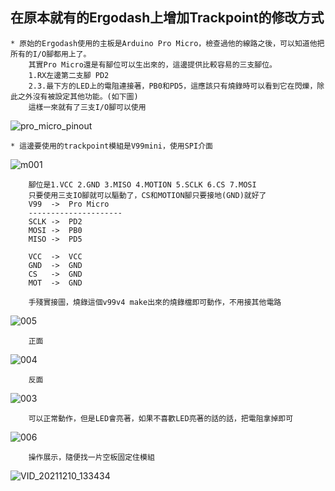 ## 在原本就有的Ergodash上增加Trackpoint的修改方式
    * 原始的Ergodash使用的主板是Arduino Pro Micro，檢查過他的線路之後，可以知道他把所有的I/O腳都用上了。
        其實Pro Micro還是有腳位可以生出來的，這邊提供比較容易的三支腳位。
        1.RX左邊第二支腳 PD2
        2.3.最下方的LED上的電阻連接著，PB0和PD5，這應該只有燒錄時可以看到它在閃爍，除此之外沒有被設定其他功能。(如下圖)
        這樣一來就有了三支I/O腳可以使用

![pro_micro_pinout](https://user-images.githubusercontent.com/95702400/145521171-3f43e472-40c0-441b-bc69-28e8c52dca2d.jpg)

    * 這邊要使用的trackpoint模組是V99mini，使用SPI介面

![m001](https://user-images.githubusercontent.com/95702400/145525083-018fad14-ac56-4157-9158-77e07f6daf5f.jpg)

        腳位是1.VCC 2.GND 3.MISO 4.MOTION 5.SCLK 6.CS 7.MOSI  
        只要使用三支IO腳就可以驅動了，CS和MOTION腳只要接地(GND)就好了
        V99  ->  Pro Micro
        ---------------------
        SCLK ->  PD2
        MOSI ->  PB0
        MISO ->  PD5
    
        VCC  ->  VCC
        GND  ->  GND
        CS   ->  GND
        MOT  ->  GND
        
        手殘實接圖，燒錄這個v99v4 make出來的燒錄檔即可動作，不用接其他電路
![005](https://user-images.githubusercontent.com/95702400/145525436-7f2cb1ec-6787-40f4-8be3-d498e8532034.jpg)

        正面
![004](https://user-images.githubusercontent.com/95702400/145525451-fbbf9760-2b07-483e-a4f6-a4149ae7221d.jpg)

        反面
![003](https://user-images.githubusercontent.com/95702400/145525458-02c49372-c1b7-46ea-bcdc-a878d347b865.jpg)

        可以正常動作，但是LED會亮著，如果不喜歡LED亮著的話的話，把電阻拿掉即可
![006](https://user-images.githubusercontent.com/95702400/145525479-1b3d7ba5-532f-4b49-a56e-c0bbdbd9c977.jpg)

        操作展示，隨便找一片空板固定住模組
![VID_20211210_133434](https://user-images.githubusercontent.com/95702400/145525501-7602dffd-74da-4e96-95fe-c64486629635.gif)
